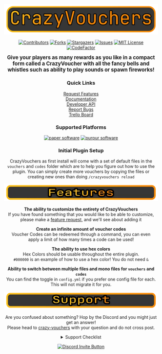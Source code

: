 <center><div align="center">

![CrazyVouchers](https://raw.githubusercontent.com/Crazy-Crew/Branding/main/crazyvouchers/banner/webp/banner.webp)

[![Contributors][contributors-shield]][contributors-url]
[![Forks][forks-shield]][forks-url]
[![Stargazers][stars-shield]][stars-url]
[![Issues][issues-shield]][issues-url]
[![MIT License][license-shield]][license-url]
[![CodeFactor](https://www.codefactor.io/repository/github/crazy-crew/crazyvouchers/badge)](https://www.codefactor.io/repository/github/crazy-crew/crazyvouchers)

<big>**Give your players as many rewards as you like in a compact form called a CrazyVoucher with all the fancy bells
and whistles such as ability to play sounds or spawn fireworks!**</big>

### **Quick Links**

[Request Features](https://github.com/Crazy-Crew/CrazyVouchers/discussions/categories/features)<br>
[Documentation](https://docs.crazycrew.us/docs/category/crazyvouchers)<br>
[Developer API](https://docs.crazycrew.us/docs/plugins/crazyvouchers/guides/api/intro)<br>
[Report Bugs](https://github.com/Crazy-Crew/CrazyVouchers/issues)<br>
[Trello Board](https://trello.com/b/gWiGLBWI)

### Supported Platforms

[![paper software](https://cdn.jsdelivr.net/npm/@intergrav/devins-badges@3/assets/compact-minimal/supported/paper_vector.svg)](https://papermc.io/)
[![purpur software](https://cdn.jsdelivr.net/npm/@intergrav/devins-badges@3/assets/compact-minimal/supported/purpur_vector.svg)](https://purpurmc.org/)

### **Initial Plugin Setup**

CrazyVouchers as first install will come with a set of default files in the `vouchers` and `codes` folder which are to
help you figure out how to use the plugin.
You can simply create more vouchers by copying the files or creating new ones than doing `/crazyvouchers reload`

![Features Banner](https://raw.githubusercontent.com/Crazy-Crew/Branding/main/crazyvouchers/banner/webp/features.webp)

**The ability to customize the entirety of CrazyVouchers**<br>
If you have found something that you would like to be able to customize,<br>
please make a [feature request,](https://github.com/Crazy-Crew/CrazyVouchers/discussions/categories/features) and we'll
see about adding it

**Create an infinite amount of voucher codes**<br>
Voucher Codes can be redeemed through a command, you can even <br>apply a limit of how many times a code can be used!

**The ability to use hex colors**<br>
Hex Colors should be usable throughout the entire plugin.<br>
`#000000` is an example of how to use a hex color! You do not need `&`

**Ability to switch between multiple files and mono files for `vouchers` and `codes`**<br>
You can find the toggle in `config.yml` if you prefer one config file for each. This will not migrate it for you.

![Support Banner](https://raw.githubusercontent.com/Crazy-Crew/Branding/main/crazyvouchers/banner/webp/support.webp)

Are you confused about something? Hop by the Discord and you might just get an answer!<br>
Please head to [crazy-vouchers](https://discord.com/channels/182615261403283459/196107890979897345) with your question
and do not cross post.<br>

<details>
<summary>Support Checklist</summary>

Please check to make sure that your question wasn't asked before, You can use `Ctrl+F` on Discord to look for past
conversations.<br>
Describe your issue in detail, Don't just make it a bread crumb trail that has to be questioned out of you.<br>
Plugin Version i.e. `CrazyVouchers 3.5.3` **LATEST DOES NOT COUNT**<br>
Server Version & Server Type i.e. `Paper 1.20.6` or `Purpur 1.20.6` **LATEST DOES NOT COUNT**<br>
Send any console errors or files you have through https://mclo.gs/ - (We don't own the website, You have to copy the
link and send it.)<br>

</details>

<!--[![Discord](https://discord.com/api/guilds/182615261403283459/widget.png?style=banner2)](https://discord.gg/badbones-s-live-chat-182615261403283459)<br>-->
[![Discord Invite Button](https://cdn.jsdelivr.net/npm/@intergrav/devins-badges@3/assets/cozy/social/discord-plural_vector.svg)](https://discord.gg/badbones-s-live-chat-182615261403283459)
</div></center>

[contributors-shield]: https://img.shields.io/github/contributors/Crazy-Crew/CrazyVouchers.svg?style=flat&logo=appveyor

[contributors-url]: https://github.com/Crazy-Crew/CrazyVouchers/graphs/contributors

[forks-shield]: https://img.shields.io/github/forks/Crazy-Crew/CrazyVouchers.svg?style=flat&logo=appveyor

[forks-url]: https://github.com/Crazy-Crew/CrazyVouchers/network/members

[stars-shield]: https://img.shields.io/github/stars/Crazy-Crew/CrazyVouchers.svg?style=flat&logo=appveyor

[stars-url]: https://github.com/Crazy-Crew/CrazyVouchers/stargazers

[issues-shield]: https://img.shields.io/github/issues/Crazy-Crew/CrazyVouchers.svg?style=flat&logo=appveyor

[issues-url]: https://github.com/Crazy-Crew/CrazyVouchers/issues

[license-shield]: https://img.shields.io/github/license/Crazy-Crew/CrazyVouchers.svg?style=flat&logo=appveyor

[license-url]: https://github.com/Crazy-Crew/CrazyVouchers/blob/main/LICENSE
